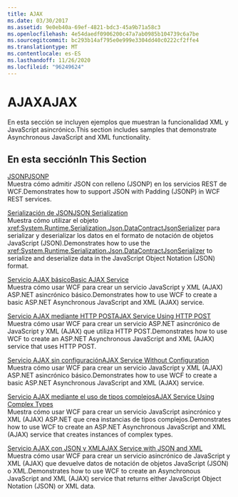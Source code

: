 ```yaml
---
title: AJAX
ms.date: 03/30/2017
ms.assetid: 9e0eb40a-69ef-4821-bdc3-45a9b71a58c3
ms.openlocfilehash: 4e54daedf0906200c47a7ab0985b104739c6a7be
ms.sourcegitcommit: bc293b14af795e0e999e3304dd40c0222cf2ffe4
ms.translationtype: MT
ms.contentlocale: es-ES
ms.lasthandoff: 11/26/2020
ms.locfileid: "96249624"
---
```

# <a name="ajax"></a><span data-ttu-id="56960-102">AJAX</span><span class="sxs-lookup"><span data-stu-id="56960-102">AJAX</span></span>

<span data-ttu-id="56960-103">En esta sección se incluyen ejemplos que muestran la funcionalidad XML y JavaScript asincrónico.</span><span class="sxs-lookup"><span data-stu-id="56960-103">This section includes samples that demonstrate Asynchronous JavaScript and XML functionality.</span></span>  
  
## <a name="in-this-section"></a><span data-ttu-id="56960-104">En esta sección</span><span class="sxs-lookup"><span data-stu-id="56960-104">In This Section</span></span>  

 [<span data-ttu-id="56960-105">JSONP</span><span class="sxs-lookup"><span data-stu-id="56960-105">JSONP</span></span>](jsonp.md)  
 <span data-ttu-id="56960-106">Muestra cómo admitir JSON con relleno (JSONP) en los servicios REST de WCF.</span><span class="sxs-lookup"><span data-stu-id="56960-106">Demonstrates how to support JSON with Padding (JSONP) in WCF REST services.</span></span>  
  
 [<span data-ttu-id="56960-107">Serialización de JSON</span><span class="sxs-lookup"><span data-stu-id="56960-107">JSON Serialization</span></span>](json-serialization.md)  
 <span data-ttu-id="56960-108">Muestra cómo utilizar el objeto <xref:System.Runtime.Serialization.Json.DataContractJsonSerializer> para serializar y deserializar los datos en el formato de notación de objetos JavaScript (JSON).</span><span class="sxs-lookup"><span data-stu-id="56960-108">Demonstrates how to use the <xref:System.Runtime.Serialization.Json.DataContractJsonSerializer> to serialize and deserialize data in the JavaScript Object Notation (JSON) format.</span></span>  
  
 [<span data-ttu-id="56960-109">Servicio AJAX básico</span><span class="sxs-lookup"><span data-stu-id="56960-109">Basic AJAX Service</span></span>](basic-ajax-service.md)  
 <span data-ttu-id="56960-110">Muestra cómo usar WCF para crear un servicio JavaScript y XML (AJAX) ASP.NET asincrónico básico.</span><span class="sxs-lookup"><span data-stu-id="56960-110">Demonstrates how to use WCF to create a basic ASP.NET Asynchronous JavaScript and XML (AJAX) service.</span></span>  
  
 [<span data-ttu-id="56960-111">Servicio AJAX mediante HTTP POST</span><span class="sxs-lookup"><span data-stu-id="56960-111">AJAX Service Using HTTP POST</span></span>](ajax-service-using-http-post.md)  
 <span data-ttu-id="56960-112">Muestra cómo usar WCF para crear un servicio ASP.NET asincrónico de JavaScript y XML (AJAX) que utiliza HTTP POST.</span><span class="sxs-lookup"><span data-stu-id="56960-112">Demonstrates how to use WCF to create an ASP.NET Asynchronous JavaScript and XML (AJAX) service that uses HTTP POST.</span></span>  
  
 [<span data-ttu-id="56960-113">Servicio AJAX sin configuración</span><span class="sxs-lookup"><span data-stu-id="56960-113">AJAX Service Without Configuration</span></span>](ajax-service-without-configuration.md)  
 <span data-ttu-id="56960-114">Muestra cómo usar WCF para crear un servicio JavaScript y XML (AJAX) ASP.NET asincrónico básico.</span><span class="sxs-lookup"><span data-stu-id="56960-114">Demonstrates how to use WCF to create a basic ASP.NET Asynchronous JavaScript and XML (AJAX) service.</span></span>  
  
 [<span data-ttu-id="56960-115">Servicio AJAX mediante el uso de tipos complejos</span><span class="sxs-lookup"><span data-stu-id="56960-115">AJAX Service Using Complex Types</span></span>](ajax-service-using-complex-types-sample.md)  
 <span data-ttu-id="56960-116">Muestra cómo usar WCF para crear un servicio JavaScript asincrónico y XML (AJAX) ASP.NET que crea instancias de tipos complejos.</span><span class="sxs-lookup"><span data-stu-id="56960-116">Demonstrates how to use WCF to create an ASP.NET Asynchronous JavaScript and XML (AJAX) service that creates instances of complex types.</span></span>  
  
 [<span data-ttu-id="56960-117">Servicio AJAX con JSON y XML</span><span class="sxs-lookup"><span data-stu-id="56960-117">AJAX Service with JSON and XML</span></span>](ajax-service-with-json-and-xml-sample.md)  
 <span data-ttu-id="56960-118">Muestra cómo usar WCF para crear un servicio asincrónico de JavaScript y XML (AJAX) que devuelve datos de notación de objetos JavaScript (JSON) o XML.</span><span class="sxs-lookup"><span data-stu-id="56960-118">Demonstrates how to use WCF to create an Asynchronous JavaScript and XML (AJAX) service that returns either JavaScript Object Notation (JSON) or XML data.</span></span>
